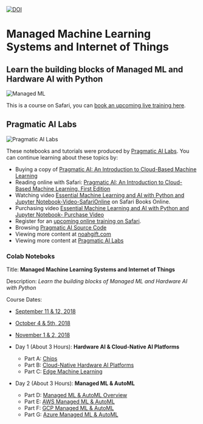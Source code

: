 [![DOI](https://zenodo.org/badge/142620918.svg)](https://zenodo.org/badge/latestdoi/142620918)
# Managed Machine Learning Systems and Internet of Things
## Learn the building blocks of Managed ML and Hardware AI with Python

![Managed ML](https://user-images.githubusercontent.com/58792/45260894-08e67a00-b3a8-11e8-941f-e539cb10f8e1.jpg)

This is a course on Safari, you can [book an upcoming live training here](https://www.safaribooksonline.com/search/?query=noah%20gift).

## Pragmatic AI Labs
![Pragmatic AI Labs](https://paiml.com/images/logo_with_slogan_white_background.png)

These notebooks and tutorials were produced by [Pragmatic AI Labs](https://paiml.com/).  You can continue learning about these topics by:

*   Buying a copy of [Pragmatic AI: An Introduction to Cloud-Based Machine Learning](http://www.informit.com/store/pragmatic-ai-an-introduction-to-cloud-based-machine-9780134863863)
*   Reading online with Safari:  [Pragmatic AI: An Introduction to Cloud-Based Machine Learning, First Edition](https://www.safaribooksonline.com/library/view/pragmatic-ai-an/9780134863924/)
*  Watching video [Essential Machine Learning and AI with Python and Jupyter Notebook-Video-SafariOnline](https://www.safaribooksonline.com/videos/essential-machine-learning/9780135261118) on Safari Books Online.
* Purchasing video [Essential Machine Learning and AI with Python and Jupyter Notebook- Purchase Video](http://www.informit.com/store/essential-machine-learning-and-ai-with-python-and-jupyter-9780135261095)
*   Register for an [upcoming online training on Safari](https://www.safaribooksonline.com/search/?query=noah%20gift).
*   Browsing [Pragmatic AI Source Code](https://github.com/noahgift/pragmaticai)
*   Viewing more content at [noahgift.com](https://noahgift.com/)
*   Viewing more content at [Pragmatic AI Labs](https://paiml.com/)

### Colab Noteboks

Title:  **Managed Machine Learning Systems and Internet of Things**

Description:  *Learn the building blocks of Managed ML and Hardware AI with Python*

Course Dates:

* [September 11 & 12, 2018](https://www.safaribooksonline.com/live-training/courses/managed-machine-learning-systems-and-internet-of-things/0636920208303/)
* [October 4 & 5th, 2018](https://www.safaribooksonline.com/live-training/courses/managed-machine-learning-systems-and-internet-of-things/0636920216605/)
* [November 1 & 2, 2018](https://www.safaribooksonline.com/live-training/courses/managed-machine-learning-systems-and-internet-of-things/0636920216667/)

* Day 1 (About 3 Hours):  **Hardware AI & Cloud-Native AI Platforms**

  - Part A:  [Chips](https://colab.research.google.com/drive/1fv3wJsTpAtTpLnNwz0rGTNcLLYO_3Vq7)
  - Part B:  [Cloud-Native Hardware AI Platforms](https://colab.research.google.com/drive/1KmBBSJTju3xgVzFuzGcfTlXMzJIDofH6)
  - Part C:  [Edge Machine Learning](https://colab.research.google.com/drive/1Q1UY2gK2qfx9aMPGEoRv7sqlzk7zbIJR)

* Day 2 (About 3 Hours):  **Managed ML & AutoML**

  - Part D: [Managed ML & AutoML Overview](https://colab.research.google.com/drive/13rfkBM5R3VBIv9Ci5gbUke_HFqIV9NvK)
  - Part E: [AWS Managed ML & AutoML](https://colab.research.google.com/drive/1vSjIfoPbekC6Y7IMioazgI7ZBK1exNfa)
  - Part F: [GCP Managed ML & AutoML](https://colab.research.google.com/drive/1wXCFKRtUj633zU0lnVfUy5qqRIXjLJR2)
  - Part G: [Azure Managed ML & AutoML](https://colab.research.google.com/drive/1Z2w-UgAUnHmfQxhZcgP6kkHE8dmloE8R)


